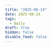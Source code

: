 ```yaml
---
title: "2025-08-24"
date: 2025-08-24
tags:
  - Daily
draft: true
hidden: false
disable_feed: false
---
```


